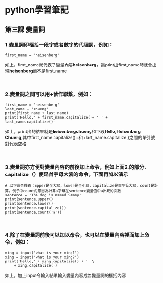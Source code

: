 # python學習筆記
## 第三課 變量詞
### 1.變量詞即框括一段字或者數字的代理詞，例如：
```
first_name = 'heisenberg'
```
如上，first_name就代表了變量內容**heisenberg**，當print出first_name時就會出現**heisenberg**而不是first_name

&nbsp;

### 2.變量詞之間可以用+號作聯繫，例如：
```
first_name = 'heisenberg'
last_name = 'chueng'
print(first_name + last_name)
print('Hello,' + first_name.capitalize()+ ' ' + last_name.capitalize())
```
如上，print出的結果就是**heisenbergchueng**和下段**Hello,Heisenberg Chueng**,其中first_name.capitalize()+和+last_name.capitalize()之間的單引號對代表空格

&nbsp;

### 3.變量詞亦方便對變量內容的前後加上命令，例如上面2.的部分，capitalize（）便是首字母大寫的命令，下面再加以演示
```
# 以下命令釋義：upper是全大寫，lower是全小寫，capitalize是首字母大寫，count是計算，例子中count的意思為計算a字母在sentence變量值中a出現的次數
sentence = 'The dog is named Sammy'
print(sentence.upper())
print(sentence.lower())
print(sentence.capitalize())
print(sentence.count('a'))
```

&nbsp;

### 4.除了在變量詞前後可以加以命令，也可以在變量內容裡面加上命令，例如：
```
ming = input('what is your ming?')
xing = input('what is your xing?')
print('Hello,' + ming.capitalize() + ' '\
    + xing.capitalize())
```
如上，加上input令輸入結果輸入變量內容成為變量詞的框括內容
